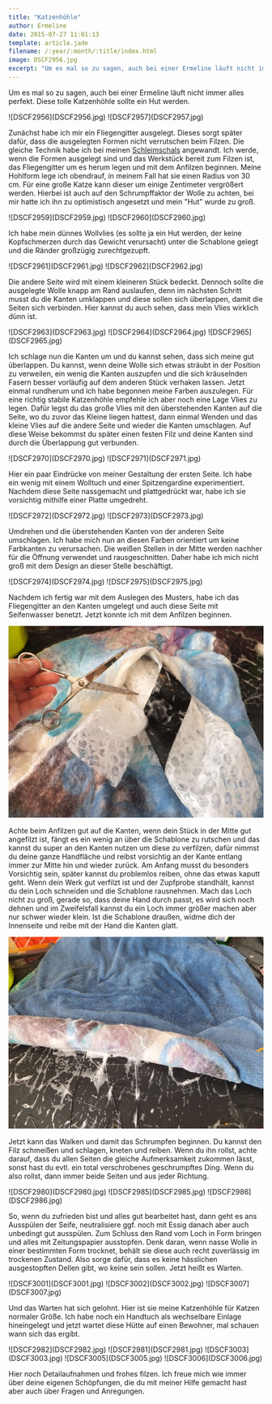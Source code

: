 ```yaml
---
title: "Katzenhöhle"
author: Ermeline
date: 2015-07-27 11:01:13
template: article.jade
filename: /:year/:month/:title/index.html
image: DSCF2956.jpg
excerpt: "Um es mal so zu sagen, auch bei einer Ermeline läuft nicht immer alles perfekt. Diese tolle Katzenhöhle sollte ein Hut werden.\r\n"
---
```


Um es mal so zu sagen, auch bei einer Ermeline läuft nicht immer alles
perfekt. Diese tolle Katzenhöhle sollte ein Hut werden.  

<div class="slideshow_landscape">
![DSCF2956](DSCF2956.jpg)
![DSCF2957](DSCF2957.jpg)
</div>

Zunächst habe ich mir ein Fliegengitter ausgelegt. Dieses sorgt später
dafür, dass die ausgelegten Formen nicht verrutschen beim Filzen. Die
gleiche Technik habe ich bei meinen
[Schleimschals](http://flauschiversum.de/2015/02/kuschelmonster/)
angewandt. Ich werde, wenn die Formen ausgelegt sind und das Werkstück
bereit zum Filzen ist, das Fliegengitter um es herum legen und mit dem
Anfilzen beginnen. Meine Hohlform lege ich obendrauf, in meinem Fall hat
sie einen Radius von 30 cm. Für eine große Katze kann dieser um einige
Zentimeter vergrößert werden. Hierbei ist auch auf den Schrumpffaktor
der Wolle zu achten, bei mir hatte ich ihn zu optimistisch angesetzt und
mein "Hut" wurde zu groß.

<div class="slideshow_landscape">
![DSCF2959](DSCF2959.jpg)
![DSCF2960](DSCF2960.jpg)
</div>

Ich habe mein dünnes Wollvlies (es sollte ja ein Hut werden, der keine
Kopfschmerzen durch das Gewicht verursacht) unter die Schablone gelegt
und die Ränder großzügig zurechtgezupft.

<div class="slideshow_landscape">
![DSCF2961](DSCF2961.jpg)
![DSCF2962](DSCF2962.jpg)
</div>

Die andere Seite wird mit einem kleineren Stück bedeckt. Dennoch sollte
die ausgelegte Wolle knapp am Rand auslaufen, denn im nächsten Schritt
musst du die Kanten umklappen und diese sollen sich überlappen, damit
die Seiten sich verbinden. Hier kannst du auch sehen, dass mein Vlies
wirklich dünn ist.

<div class="slideshow_landscape">
![DSCF2963](DSCF2963.jpg)
![DSCF2964](DSCF2964.jpg)
![DSCF2965](DSCF2965.jpg)
</div>

Ich schlage nun die Kanten um und du kannst sehen, dass sich meine gut
überlappen. Du kannst, wenn deine Wolle sich etwas sträubt in der
Position zu verweilen, ein wenig die Kanten auszupfen und die sich
kräuselnden Fasern besser vorläufig auf dem anderen Stück verhaken
lassen. Jetzt einmal rundherum und ich habe begonnen meine Farben
auszulegen. Für eine richtig stabile Katzenhöhle empfehle ich aber noch
eine Lage Vlies zu legen. Dafür legst du das große Vlies mit den
überstehenden Kanten auf die Seite, wo du zuvor das Kleine liegen
hattest, dann einmal Wenden und das kleine Vlies auf die andere Seite
und wieder die Kanten umschlagen. Auf diese Weise bekommst du später
einen festen Filz und deine Kanten sind durch die Überlappung gut
verbunden.

<div class="slideshow_landscape">
![DSCF2970](DSCF2970.jpg)
![DSCF2971](DSCF2971.jpg)
</div>

Hier ein paar Eindrücke von meiner Gestaltung der ersten Seite. Ich habe
ein wenig mit einem Wolltuch und einer Spitzengardine experimentiert.
Nachdem diese Seite nassgemacht und plattgedrückt war, habe ich sie
vorsichtig mithilfe einer Platte umgedreht.

<div class="slideshow_landscape">
![DSCF2972](DSCF2972.jpg)
![DSCF2973](DSCF2973.jpg)
</div>

Umdrehen und die überstehenden Kanten von der anderen Seite umschlagen.
Ich habe mich nun an diesen Farben orientiert um keine Farbkanten zu
verursachen. Die weißen Stellen in der Mitte werden nachher für die
Öffnung verwendet und rausgeschnitten. Daher habe ich mich nicht groß
mit dem Design an dieser Stelle beschäftigt.

<div class="slideshow_landscape">
![DSCF2974](DSCF2974.jpg)
![DSCF2975](DSCF2975.jpg)
</div>

Nachdem ich fertig war mit dem Auslegen des Musters, habe ich das
Fliegengitter an den Kanten umgelegt und auch diese Seite mit
Seifenwasser benetzt. Jetzt konnte ich mit dem Anfilzen beginnen.

![DSCF2977](DSCF2977.jpg)


Achte beim Anfilzen gut auf die Kanten, wenn dein Stück in der Mitte gut
angefilzt ist, fängt es ein wenig an über die Schablone zu rutschen und
das kannst du super an den Kanten nutzen um diese zu verfilzen, dafür
nimmst du deine ganze Handfläche und reibst vorsichtig an der Kante
entlang immer zur Mitte hin und wieder zurück. Am Anfang musst du
besonders Vorsichtig sein, später kannst du problemlos reiben, ohne das
etwas kaputt geht. Wenn dein Werk gut verfilzt ist und der Zupfprobe
standhält, kannst du dein Loch schneiden und die Schablone rausnehmen.
Mach das Loch nicht zu groß, gerade so, dass deine Hand durch passt, es
wird sich noch dehnen und im Zweifelsfall kannst du ein Loch immer
größer machen aber nur schwer wieder klein. Ist die Schablone draußen,
widme dich der Innenseite und reibe mit der Hand die Kanten glatt.

![DSCF2979](DSCF2979.jpg)

Jetzt kann das Walken und damit das Schrumpfen beginnen. Du kannst den
Filz schmeißen und schlagen, kneten und reiben. Wenn du ihn rollst,
achte darauf, dass du allen Seiten die gleiche Aufmerksamkeit zukommen
lässt, sonst hast du evtl. ein total verschrobenes geschrumpftes Ding.
Wenn du also rollst, dann immer beide Seiten und aus jeder Richtung.

<div class="slideshow_landscape">
![DSCF2980](DSCF2980.jpg)
![DSCF2985](DSCF2985.jpg)
![DSCF2986](DSCF2986.jpg)
</div>

So, wenn du zufrieden bist und alles gut bearbeitet hast, dann geht es
ans Ausspülen der Seife, neutralisiere ggf. noch mit Essig danach aber
auch unbedingt gut ausspülen. Zum Schluss den Rand vom Loch in Form
bringen und alles mit Zeitungspapier ausstopfen. Denk daran, wenn nasse
Wolle in einer bestimmten Form trocknet, behält sie diese auch recht
zuverlässig im trockenen Zustand. Also sorge dafür, dass es keine
hässlichen ausgestopften Dellen gibt, wo keine sein sollen. Jetzt heißt
es Warten.

<div class="slideshow_landscape">
![DSCF3001](DSCF3001.jpg)
![DSCF3002](DSCF3002.jpg)
![DSCF3007](DSCF3007.jpg)
</div>

Und das Warten hat sich gelohnt. Hier ist sie meine Katzenhöhle für
Katzen normaler Größe. Ich habe noch ein Handtuch als wechselbare
Einlage hineingelegt und jetzt wartet diese Hütte auf einen Bewohner,
mal schauen wann sich das ergibt.

<div class="slideshow_landscape">
![DSCF2982](DSCF2982.jpg)
![DSCF2981](DSCF2981.jpg)
![DSCF3003](DSCF3003.jpg)
![DSCF3005](DSCF3005.jpg)
![DSCF3006](DSCF3006.jpg)
</div>

Hier noch Detailaufnahmen und frohes filzen. Ich freue mich wie immer
über deine eigenen Schöpfungen, die du mit meiner Hilfe gemacht hast
aber auch über Fragen und Anregungen.
